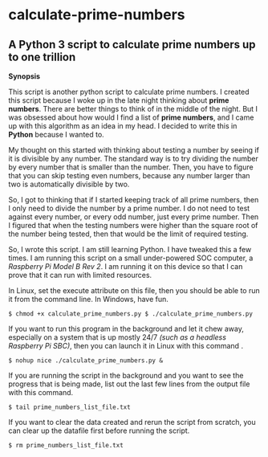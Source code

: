 # calculate-prime-numbers
## A Python 3 script to calculate prime numbers up to one trillion

**Synopsis**

This script is another python script to calculate prime numbers. I created this script because 
I woke up in the late night thinking about **prime numbers**. There are better things to think 
of in the middle of the night. But I was obsessed about how would I find a list of 
**prime numbers**, and I came up with this algorithm as an idea in my head. I decided to write 
this in **Python** because I wanted to.

My thought on this started with thinking about testing a number by seeing if it is divisible by 
any number. The standard way is to try dividing the number by every number that is smaller than 
the number. Then, you have to figure that you can skip testing even numbers, because any number
larger than two is automatically divisible by two.

So, I got to thinking that if I started keeping track of all prime numbers, then I only need to 
divide the number by a prime number. I do not need to test against every number, or every odd 
number, just every prime number. Then I figured that when the testing numbers were higher than
the square root of the number being tested, then that would be the limit of required testing.

So, I wrote this script. I am still learning Python. I have tweaked this a few times. I am 
running this script on a small under-powered SOC computer, a *Raspberry Pi Model B Rev 2*. 
I am running it on this device so that I can prove that it can run with limited resources. 

In Linux, set the execute attribute on this file, then you should be able to run it from the 
command line. In Windows, have fun.

`$ chmod +x calculate_prime_numbers.py
$ ./calculate_prime_numbers.py`

If you want to run this program in the background and let it chew away, especially on a system 
that is up mostly 24/7 *(such as a headless Raspberry Pi SBC)*, then you can launch it in 
Linux with this command .

`$ nohup nice ./calculate_prime_numbers.py &`

If you are running the script in the background and you want to see the progress that is being made,
list out the last few lines from the output file with this command.

`$ tail prime_numbers_list_file.txt`

If you want to clear the data created and rerun the script from scratch, you can clear up the datafile 
first before running the script.

`$ rm prime_numbers_list_file.txt`
